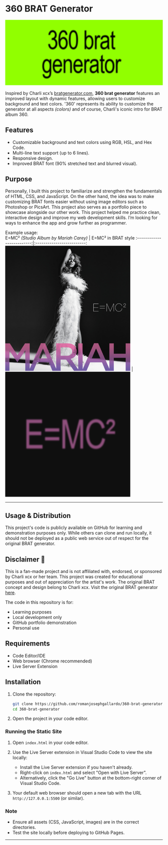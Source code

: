 # 360 BRAT Generator

![360 BRAT Generator Preview](assets/images/360_brat_generator_photo.png)

Inspired by Charli xcx’s [bratgenerator.com](https://www.bratgenerator.com/), **360 brat generator** features an
improved layout with dynamic features, allowing users 
to customize background and text colors. '360' 
represents its ability to customize the generator at all
aspects *(colors)* and of course, Charli's iconic intro for BRAT album 360.

## Features
- Customizable background and text colors using RGB, HSL, and Hex Code.
- Multi-line text support (up to 6 lines).
- Responsive design.
- Improved BRAT font (90% stretched text and blurred visual).

## Purpose
Personally, I built this project to familiarize and strengthen the fundamentals of HTML, CSS, and JavaScript. On the other hand, the idea was to make customizing BRAT fonts easier without using image editors such as Photoshop or PicsArt. This project also serves as a portfolio piece to showcase alongside our other work.
This project helped me practice clean, interactive design and improve my web development skills.  I’m looking for ways to enhance the app and grow further as programmer.

Example usage:
<br>
E=MC² *(Studio Album by Mariah Carey)*            |  E=MC² in BRAT style
:-------------------------:|:-------------------------:
<img src="assets/images/EMC2_Artwork.jpg" width="400" alt="E=MC2"/>  |  <img src="assets/images/EMC2.png" width="400" alt="E=MC2 in BRAT style"/>


---
## Usage & Distribution
This project's code is publicly available on GitHub for learning and demonstration purposes only. 
While others can clone and run locally, it should not be deployed as a public web service 
out of respect for the original BRAT generator.

## Disclaimer 🔴
This is a fan-made project and is not affiliated with, endorsed, or sponsored by Charli xcx 
or her team. This project was created for educational purposes and out of appreciation
for the artist's work. The original BRAT concept and design belong to Charli xcx. Visit the original BRAT generator [here](https://www.bratgenerator.com/).

The code in this repository is for:
- Learning purposes
- Local development only
- GitHub portfolio demonstration
- Personal use

## Requirements
- Code Editor/IDE
- Web browser (Chrome recommended)
- Live Server Extension

## Installation
1. Clone the repository:
    ```bash
    git clone https://github.com/romanjosephgallardo/360-brat-generator.git
    cd 360-brat-generator
    ```

2. Open the project in your code editor.

### Running the Static Site
1. Open `index.html` in your code editor.

2. Use the Live Server extension in Visual Studio Code to view the site locally:
    - Install the Live Server extension if you haven't already.
    - Right-click on `index.html` and select "Open with Live Server".
    - Alternatively, click the "Go Live" button at the bottom-right corner of Visual Studio Code.

3. Your default web browser should open a new tab with the URL `http://127.0.0.1:5500` (or similar).

### Note
- Ensure all assets (CSS, JavaScript, images) are in the correct directories.
- Test the site locally before deploying to GitHub Pages.

---